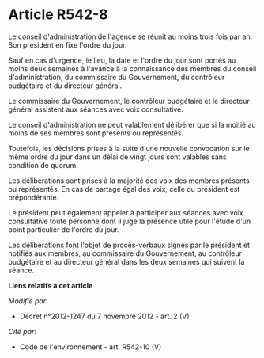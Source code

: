 # Article R542-8

Le conseil d'administration de l'agence se réunit au moins trois fois par an. Son président en fixe l'ordre du jour.

Sauf en cas d'urgence, le lieu, la date et l'ordre du jour sont portés au moins deux semaines à l'avance à la connaissance
des membres du conseil d'administration, du commissaire du Gouvernement, du contrôleur budgétaire et du directeur général.

Le commissaire du Gouvernement, le contrôleur budgétaire et le directeur général assistent aux séances avec voix
consultative.

Le conseil d'administration ne peut valablement délibérer que si la moitié au moins de ses membres sont présents ou
représentés.

Toutefois, les décisions prises à la suite d'une nouvelle convocation sur le même ordre du jour dans un délai de vingt jours
sont valables sans condition de quorum.

Les délibérations sont prises à la majorité des voix des membres présents ou représentés. En cas de partage égal des voix,
celle du président est prépondérante.

Le président peut également appeler à participer aux séances avec voix consultative toute personne dont il juge la présence
utile pour l'étude d'un point particulier de l'ordre du jour.

Les délibérations font l'objet de procès-verbaux signés par le président et notifiés aux membres, au commissaire du
Gouvernement, au contrôleur budgétaire et au directeur général dans les deux semaines qui suivent la séance.

**Liens relatifs à cet article**

_Modifié par_:

  - Décret n°2012-1247 du 7 novembre 2012 - art. 2 (V)

_Cité par_:

  - Code de l'environnement - art. R542-10 (V)
